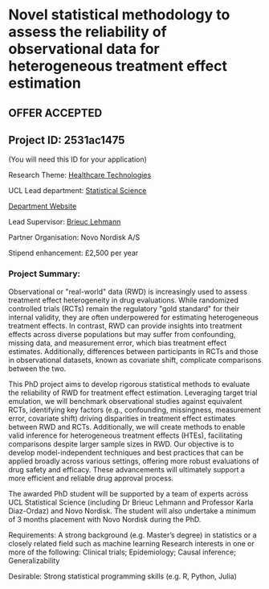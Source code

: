 # Novel statistical methodology to assess the reliability of observational data for heterogeneous treatment effect estimation

## **OFFER ACCEPTED**

## Project ID: **2531ac1475**
(You will need this ID for your application)

Research Theme: [Healthcare Technologies](../themes/healthcare-technologies.md)

UCL Lead department: [Statistical Science](../departments/statistical-science.md)

[Department Website](https://www.ucl.ac.uk/statistics)

Lead Supervisor: [Brieuc Lehmann](https://profiles.ucl.ac.uk/87500)

Partner Organisation: Novo Nordisk A/S

Stipend enhancement: £2,500 per year

### Project Summary:

Observational or "real-world" data (RWD) is increasingly used to assess treatment effect heterogeneity in drug evaluations. While randomized controlled trials (RCTs) remain the regulatory "gold standard" for their internal validity, they are often underpowered for estimating heterogeneous treatment effects. In contrast, RWD can provide insights into treatment effects across diverse populations but may suffer from confounding, missing data, and measurement error, which bias treatment effect estimates. Additionally, differences between participants in RCTs and those in observational datasets, known as covariate shift, complicate comparisons between the two.

This PhD project aims to develop rigorous statistical methods to evaluate the reliability of RWD for treatment effect estimation. Leveraging target trial emulation, we will benchmark observational studies against equivalent RCTs, identifying key factors (e.g., confounding, missingness, measurement error, covariate shift) driving disparities in treatment effect estimates between RWD and RCTs. Additionally, we will create methods to enable valid inference for heterogeneous treatment effects (HTEs), facilitating comparisons despite larger sample sizes in RWD. Our objective is to develop model-independent techniques and best practices that can be applied broadly across various settings, offering more robust evaluations of drug safety and efficacy. These advancements will ultimately support a more efficient and reliable drug approval process.

The awarded PhD student will be supported by a team of experts across UCL Statistical Science (including Dr Brieuc Lehmann and Professor Karla Diaz-Ordaz) and Novo Nordisk. The student will also undertake a minimum of 3 months placement with Novo Nordisk during the PhD.

Requirements:
A strong background (e.g. Master’s degree) in statistics or a closely related field such as machine learning
Research interests in one or more of the following:
Clinical trials; Epidemiology; Causal inference; Generalizability

Desirable:
Strong statistical programming skills (e.g. R, Python, Julia)

